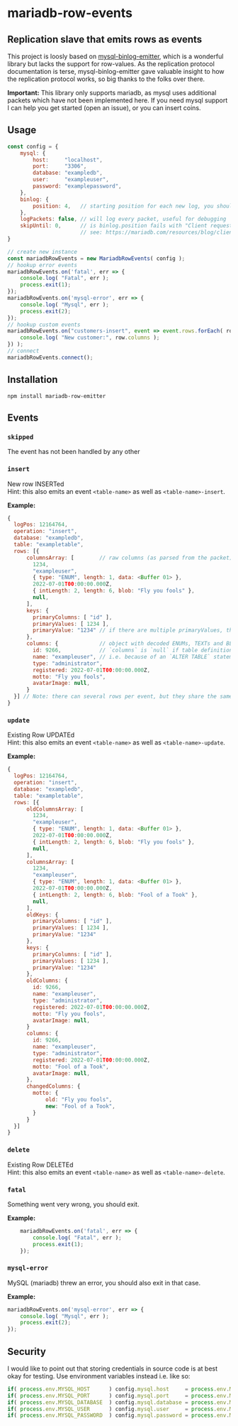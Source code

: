# mariadb-row-events
## Replication slave that emits rows as events 

This project is loosly based on [mysql-binlog-emitter](https://github.com/p80-ch/mysql-binlog-emitter), which is a wonderful library but lacks the support for row-values.
As the replication protocol documentation is terse, mysql-binlog-emitter gave valuable insight to how the replication protocol works, so big thanks to the folks over there.

__Important:__ This library only supports mariadb, as mysql uses additional packets which have not been implemented here. If you need mysql support I can help you get started (open an issue), or you can insert coins.

## Usage
```javascript
const config = {
    mysql: {
        host:     "localhost",
        port:     "3306",
        database: "exampledb",
        user:     "exampleuser",
        password: "examplepassword",
    },
    binlog: {
        position: 4,   // starting position for each new log, you should store the last value of that (available as packet.logPos),
    },
    logPackets: false, // will log every packet, useful for debugging
    skipUntil: 0,      // is binlog.position fails with "Client requested master to start replication from impossible position", use this to skip client side
                       // see: https://mariadb.com/resources/blog/client-requested-master-to-start-replication-from-impossible-position/
}

// create new instance
const mariadbRowEvents = new MariadbRowEvents( config );
// hookup error events
mariadbRowEvents.on('fatal', err => {
    console.log( "Fatal", err );
    process.exit(1);
});
mariadbRowEvents.on('mysql-error', err => {
    console.log( "Mysql", err );
    process.exit(2);
});
// hookup custom events
mariadbRowEvents.on("customers-insert", event => event.rows.forEach( row => {
    console.log( "New customer:", row.columns );
}) );
// connect
mariadbRowEvents.connect();
```

## Installation
`npm install mariadb-row-emitter`

## Events
### `skipped`
The event has not been handled by any other

### `insert`
New row INSERTed  
Hint: this also emits an event `<table-name>` as well as `<table-name>-insert`.

__Example:__
```javascript
{
  logPos: 12164764,
  operation: "insert",
  database: "exampledb",
  table: "exampletable",
  rows: [{
      columnsArray: [        // raw columns (as parsed from the packet)
        1234,
        "exampleuser",
        { type: "ENUM", length: 1, data: <Buffer 01> },
        2022-07-01T00:00:00.000Z,
        { intLength: 2, length: 6, blob: "Fly you fools" },
        null,
      ],
      keys: {
        primaryColumns: [ "id" ],
        primaryValues: [ 1234 ],
        primaryValue: "1234" // if there are multiple primaryValues, they are joined by `-`.
      },
      columns: {             // object with decoded ENUMs, TEXTs and BLOBs ...
        id: 9266,            // `columns` is `null` if table definition differs from this record
        name: "exampleuser", // i.e. because of an `ALTER TABLE` statement in between
        type: "administrator",
        registered: 2022-07-01T00:00:00.000Z,
        motto: "Fly you fools",
        avatarImage: null,
      }
  }] // Note: there can several rows per event, but they share the same logPos, so they are kept together
}
```

### `update`
Existing Row UPDATEd  
Hint: this also emits an event `<table-name>` as well as `<table-name>-update`.

__Example:__
```javascript
{
  logPos: 12164764,
  operation: "insert",
  database: "exampledb",
  table: "exampletable",
  rows: [{
      oldColumnsArray: [
        1234,
        "exampleuser",
        { type: "ENUM", length: 1, data: <Buffer 01> },
        2022-07-01T00:00:00.000Z,
        { intLength: 2, length: 6, blob: "Fly you fools" },
        null,
      ],
      columnsArray: [
        1234,
        "exampleuser",
        { type: "ENUM", length: 1, data: <Buffer 01> },
        2022-07-01T00:00:00.000Z,
        { intLength: 2, length: 6, blob: "Fool of a Took" },
        null,
      ],
      oldKeys: {
        primaryColumns: [ "id" ],
        primaryValues: [ 1234 ],
        primaryValue: "1234"
      },
      keys: {
        primaryColumns: [ "id" ],
        primaryValues: [ 1234 ],
        primaryValue: "1234"
      },
      oldColumns: {
        id: 9266,
        name: "exampleuser",
        type: "administrator",
        registered: 2022-07-01T00:00:00.000Z,
        motto: "Fly you fools",
        avatarImage: null,
      }
      columns: {
        id: 9266,
        name: "exampleuser",
        type: "administrator",
        registered: 2022-07-01T00:00:00.000Z,
        motto: "Fool of a Took",
        avatarImage: null,
      },
      changedColumns: {
        motto: {
            old: "Fly you fools",
            new: "Fool of a Took",
        }
      }
  }]
}
```

### `delete`
Existing Row DELETEd  
Hint: this also emits an event `<table-name>` as well as `<table-name>-delete`.

### `fatal`
Something went very wrong, you should exit.

__Example:__
```javascript
    mariadbRowEvents.on('fatal', err => {
        console.log( "Fatal", err );
        process.exit(1);
    });
```

### `mysql-error`
MySQL (mariadb) threw an error, you should also exit in that case.

__Example:__
```javascript
mariadbRowEvents.on('mysql-error', err => {
    console.log( "Mysql", err );
    process.exit(2);
});
```

## Security
I would like to point out that storing credentials in source code is at best okay for testing. Use environment variables instead i.e. like so:
```javascript
if( process.env.MYSQL_HOST      ) config.mysql.host     = process.env.MYSQL_HOST;
if( process.env.MYSQL_PORT      ) config.mysql.port     = process.env.MYSQL_PORT;
if( process.env.MYSQL_DATABASE  ) config.mysql.database = process.env.MYSQL_DATABASE;
if( process.env.MYSQL_USER      ) config.mysql.user     = process.env.MYSQL_USER;
if( process.env.MYSQL_PASSWORD  ) config.mysql.password = process.env.MYSQL_PASSWORD;
```

